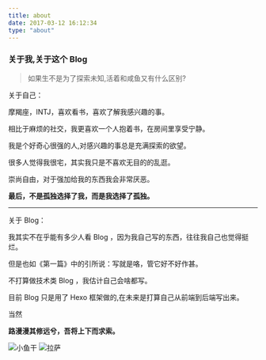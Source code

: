```yaml
---
title: about
date: 2017-03-12 16:12:34
type: "about"
---
```

### 关于我,关于这个 Blog

> 如果生不是为了探索未知,活着和咸鱼又有什么区别?

关于自己：

摩羯座，INTJ，喜欢看书，喜欢了解我感兴趣的事。  

相比于麻烦的社交，我更喜欢一个人抱着书，在房间里享受宁静。  

我是个好奇心很强的人,对感兴趣的事总是充满探索的欲望。  

很多人觉得我很宅，其实我只是不喜欢无目的的乱逛。  

崇尚自由，对于强加给我的东西我会非常厌恶。  

**最后，不是孤独选择了我，而是我选择了孤独。**

---

关于 Blog：

我其实不在乎能有多少人看 Blog ，因为我自己写的东西，往往我自己也觉得挺烂。

但是也如《第一篇》中的引所说：写就是咯，管它好不好作甚。

不打算做技术类 Blog ，我估计自己会啥都写。

目前 Blog 只是用了 Hexo 框架做的,在未来是打算自己从前端到后端写出来。

当然

**路漫漫其修远兮，吾将上下而求索。**



![小鱼干](/img/xcyugj.jpg) ![拉萨](/img/lasa.jpg)
